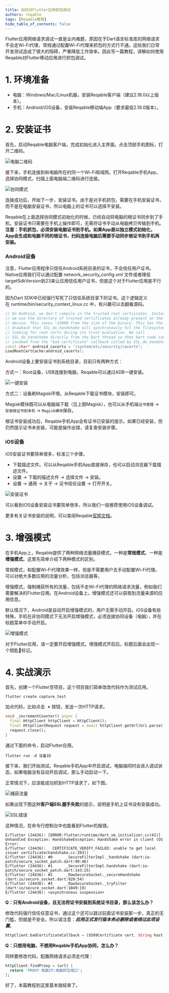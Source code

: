 ```yaml
---
title: 如何对Flutter应用抓包调试
authors: reqable
tags: [Reqable教程]
hide_table_of_contents: false
---
```


Flutter应用网络请求调试一直是业内难题，原因在于Dart语言标准库的网络请求不会走Wi-Fi代理，常规通过配置Wi-Fi代理来抓包的方式行不通。这给我们日常开发测试造成了很大的阻碍，严重降低工作效率。因此写一篇教程，讲解如何使用Reqable对Flutter移动应用进行抓包调试。

<!--truncate-->

# 1. 环境准备
- 电脑：Windows/Mac/Linux机器，安装Reqable客户端（建议2.18.0以上版本）。
- 手机：Android/iOS设备，安装Reqable移动端App（要求最低2.19.0版本）。

# 2. 安装证书

首先，启动Reqable电脑客户端，完成初始化进入主界面。点击顶部手机图标，打开二维码。

![电脑二维码](screenshot_01.png)

接下来，手机连接到和电脑所在的同一个Wi-Fi局域网。打开Reqable手机App，选择协同模式，扫描上面电脑端二维码进行连接。

![协同模式](screenshot_02.png)

连接成功后，开始下一步，安装证书。由于是对手机抓包，需要在手机安装证书，而不是在电脑安装证书，所以电脑上的证书可以选择不安装。

Reqable在上面选择协同模式初始化的时候，已经自动将电脑的根证书同步到了手机，安装证书只需要在手机上操作即可，无需将证书手动从电脑拷贝传输到手机。**注意：手机抓包，必须安装电脑证书到手机。如果App是以独立模式初始化，App会生成和电脑不同的根证书，扫码连接电脑后需要手动同步根证书到手机再安装。**

### Android设备

注意，Flutter应用程序只信任Android系统目录的证书，不会信任用户证书。Native应用我们可以通过配置 network_security_config.xml 文件或者降低targetSdkVersion到23来让应用信任用户证书，但是这个对于Flutter应用是不行的。

因为Dart SDK中已经强行写死了只信任系统目录下的证书。这个逻辑定义在 runtime/bin/security_context_linux.cc 中，有兴趣可以去翻看源码。

```c++
// On Android, we don't compile in the trusted root certiicates. Instead,
// we use the directory of trusted certificates already present on the
// device. This saves ~240KB from the size of the binary. This has the
// drawback that SSL_do_handshake will synchronously hit the filesystem
// looking for root certs during its trust evaluation. We call
// SSL_do_handshake directly from the Dart thread so that Dart code can be
// invoked from the "bad certificate" callback called by SSL_do_handshake.
const char* android_cacerts = "/system/etc/security/cacerts";
LoadRootCertCache(android_cacerts);
```

Android设备上要安装证书到系统目录，目前只有两种方式：

方式一：Root设备，USB连接到电脑，Reqable可以通过ADB一键安装。

![一键安装](screenshot_03.png)

方式二：设备刷Magisk环境，从Reqable下载证书模块，安装即可。

Magisk模块既可以从电脑端下载（见上图Magisk），也可以从手机端`证书管理` -> `安装根证书到本机` -> `Magisk模块`保存。

根证书安装成功后，Reqable手机App会有证书已安装的提示。如果已经安装，但仍然提示证书未安装，可能是操作出错，请复查安装步骤。

### iOS设备

iOS安装证书要简单很多，标准三个步骤。

- 下载描述文件。可以从Reqable手机App直接保存，也可以启动浏览器下载描述文件。
- 设置 -> 下载的描述文件 -> 选择文件 -> 安装。
- 设置 -> 通用 -> 关于 -> 证书信任设置 -> 打开开关。

![安装证书](screenshot_04.png)

可以看到iOS设备安装证书要简单很多，所以我们一般推荐使用iOS设备调试。

更多有关证书安装的说明，可以查阅Reqable[官网文档](https://reqable.com/zh-CN/docs/getting-started/installation/)。

# 3. 增强模式

在手机App上，Reqable提供了两种网络流量捕获模式，一种是**常规模式**，一种是**增强模式**。这里先简单介绍下两种模式的区别。

常规模式，和配置Wi-Fi代理效果一样，但是不需要用户去手动配置Wi-Fi代理。可以对绝大多数应用的流量分析，包括浏览器等。

增强模式，强制捕获所有的流量，包括不走Wi-Fi代理的网络请求流量，例如我们需要解决的Flutter应用。在Android设备上，增强模式还可以获取到流量来源的应用信息。

默认情况下，Android是自动开启增强模式的，用户无需手动开启。iOS设备有些特殊，手机在非协同模式下无法开启增强模式，必须连接协同设备（电脑），并在标题菜单中手动开启。

![增强模式](screenshot_05.png)

对于Flutter应用，请一定要开启增强模式。增强模式开启后，标题后面会出现一个钥匙🔑标记。

# 4. 实战演示

首先，创建一个Flutter空项目，这个项目我们简单改改代码作为测试应用。

```
flutter create capture_test
```

加点代码，比如点击  **+** 按钮，发送一次HTTP请求。
```dart
void _incrementCounter() async {
  final HttpClient httpClient = HttpClient();
  final HttpClientRequest request = await httpClient.getUrl(Uri.parse('https://httpbin.org/get'));
  request.close();
}
```
通过下面的命令，启动Flutter应用。
```
flutter run -d 设备ID
```
接下来，我们开始测试。Reqable手机App中开启调试，电脑端同时会进入调试状态，如果电脑没有自动开启调试，那么手动启动一下。

正常情况下，应该能成功抓到HTTP请求了，如下图。

![捕获流量](screenshot_06.png)

如果出现下图这种**客户端SSL握手失败**的提示，说明是手机上证书没有安装成功。

![SSL错误](screenshot_07.png)

这种情况，在命令行控制台中也能看到Flutter的报错。

```
E/flutter (24436): [ERROR:flutter/runtime/dart_vm_initializer.cc(41)] Unhandled Exception: HandshakeException: Handshake error in client (OS Error:
E/flutter (24436):   CERTIFICATE_VERIFY_FAILED: unable to get local issuer certificate(handshake.cc:393))
E/flutter (24436): #0      _SecureFilterImpl._handshake (dart:io-patch/secure_socket_patch.dart:99:46)
E/flutter (24436): #1      _SecureFilterImpl.handshake (dart:io-patch/secure_socket_patch.dart:143:25)
E/flutter (24436): #2      _RawSecureSocket._secureHandshake (dart:io/secure_socket.dart:920:54)
E/flutter (24436): #3      _RawSecureSocket._tryFilter (dart:io/secure_socket.dart:1049:19)
E/flutter (24436): <asynchronous suspension>
```
**Q：只有Android设备，且无法将证书安装到系统证书目录，那么该怎么办？**

修改代码强行信任任意证书，通过这个还可以跳过前面证书安装那一步，真正的无门槛，但就是不安全。所以请注意：***应用正式发行版本务必删除或者绕过此项设置***。
```dart
httpClient.badCertificateCallback = (X509Certificate cert, String host, int port) => true;
```
**Q：只想用电脑，不想用Reqable手机App协同，怎么办？**

同样要修改代码，配置网络请求必须走代理：
```dart
httpClient.findProxy = (url) {
  return 'PROXY 电脑IP:电脑抓包端口';
};
```

好了，本篇教程到这里基本就结束了。